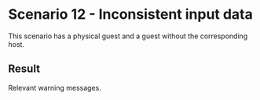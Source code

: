 Scenario 12 - Inconsistent input data
=====================================

This scenario has a physical guest and a guest without the corresponding host.

Result
------

Relevant warning messages.